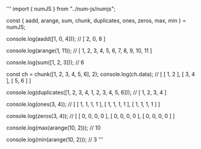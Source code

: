 '''
import { numJS } from "../num-js/numjs";

const { aadd, arange, sum, chunk, duplicates, ones, zeros, max, min } = numJS;

console.log(aadd([1, 0, 4])); // [ 2, 0, 8 ]

console.log(arange(1, 11)); // [ 1, 2, 3, 4, 5, 6, 7, 8, 9, 10, 11 ]

console.log(sum([1, 2, 3])); // 6

const ch = chunk([1, 2, 3, 4, 5, 6], 2);
console.log(ch.data); // [ [ 1, 2 ], [ 3, 4 ], [ 5, 6 ] ]

console.log(duplicates([1, 2, 3, 4, 1, 2, 3, 4, 5, 6])); // [ 1, 2, 3, 4 ]

console.log(ones(3, 4)); // [ [ 1, 1, 1, 1 ], [ 1, 1, 1, 1 ], [ 1, 1, 1, 1 ] ]

console.log(zeros(3, 4)); // [ [ 0, 0, 0, 0 ], [ 0, 0, 0, 0 ], [ 0, 0, 0, 0 ] ]

console.log(max(arange(10, 2))); // 10

console.log(min(arange(10, 2))); // 3
'''
